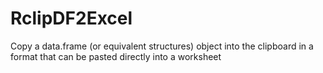 # RclipDF2Excel
Copy a data.frame (or equivalent structures) object into the clipboard in a format that can be pasted directly into a worksheet
